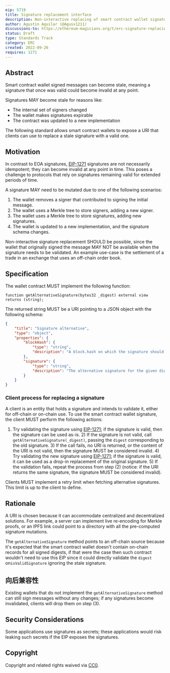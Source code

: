 ```yaml
---
eip: 5719
title: Signature replacement interface
description: Non-interactive replacing of smart contract wallet signatures that became stale due to configuration changes.
author: Agustin Aguilar (@Agusx1211)
discussions-to: https://ethereum-magicians.org/t/erc-signature-replacing-for-smart-contract-wallets/11059
status: Draft
type: Standards Track
category: ERC
created: 2022-09-26
requires: 1271
---
```


## Abstract

Smart contract wallet signed messages can become stale, meaning a signature that once was valid could become invalid at any point.

Signatures MAY become stale for reasons like:

* The internal set of signers changed
* The wallet makes signatures expirable
* The contract was updated to a new implementation

The following standard allows smart contract wallets to expose a URI that clients can use to replace a stale signature with a valid one.

## Motivation

In contrast to EOA signatures, [EIP-1271](./eip-1271.md) signatures are not necessarily idempotent; they can become invalid at any point in time. This poses a challenge to protocols that rely on signatures remaining valid for extended periods of time.

A signature MAY need to be mutated due to one of the following scenarios:

1. The wallet removes a signer that contributed to signing the initial message.
2. The wallet uses a Merkle tree to store signers, adding a new signer.
3. The wallet uses a Merkle tree to store signatures, adding new signatures.
4. The wallet is updated to a new implementation, and the signature schema changes.

Non-interactive signature replacement SHOULD be possible, since the wallet that originally signed the message MAY NOT be available when the signature needs to be validated. An example use-case is the settlement of a trade in an exchange that uses an off-chain order book.

## Specification

The wallet contract MUST implement the following function:

```solidity
function getAlternativeSignature(bytes32 _digest) external view returns (string);
```

The returned string MUST be a URI pointing to a JSON object with the following schema:

```json
{
    "title": "Signature alternative",
    "type": "object",
    "properties": {
        "blockHash": {
            "type": "string",
            "description": "A block.hash on which the signature should be valid."
        },
        "signature": {
            "type": "string",
            "description": "The alternative signature for the given digest."
        }
    }
}
```

### Client process for replacing a signature

A client is an entity that holds a signature and intends to validate it, either for off-chain or on-chain use. To use the smart contract wallet signature, the client MUST perform the following actions:

1) Try validating the signature using [EIP-1271](./eip-1271.md); if the signature is valid, then the signature can be used as-is. 2) If the signature is not valid, call `getAlternativeSignature(_digest)`, passing the `digest` corresponding to the old signature. 3) If the call fails, no URI is returned, or the content of the URI is not valid, then the signature MUST be considered invalid. 4) Try validating the new signature using [EIP-1271](./eip-1271.md); if the signature is valid, it can be used as a drop-in replacement of the original signature. 5) If the validation fails, repeat the process from step (2) (notice: if the URI returns the same signature, the signature MUST be considered invalid).

Clients MUST implement a retry limit when fetching alternative signatures. This limit is up to the client to define.

## Rationale

A URI is chosen because it can accommodate centralized and decentralized solutions. For example, a server can implement live re-encoding for Merkle proofs, or an IPFS link could point to a directory with all the pre-computed signature mutations.

The `getAlternativeSignature` method points to an off-chain source because it's expected that the smart contract wallet doesn't contain on-chain records for all signed digests, if that were the case then such contract wouldn't need to use this EIP since it could directly validate the `digest` on`isValidSignature` ignoring the stale signature.

## 向后兼容性

Existing wallets that do not implement the `getAlternativeSignature` method can still sign messages without any changes; if any signatures become invalidated, clients will drop them on step (3).

## Security Considerations

Some applications use signatures as secrets; these applications would risk leaking such secrets if the EIP exposes the signatures.

## Copyright

Copyright and related rights waived via [CC0](../LICENSE.md).
